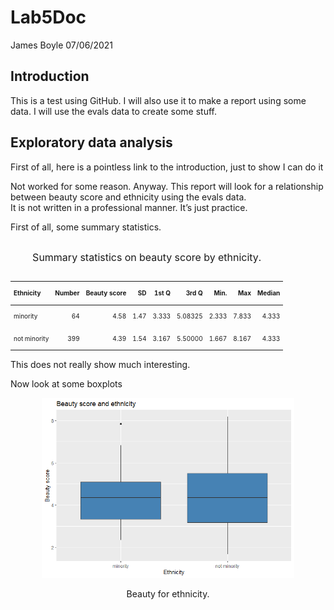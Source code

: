 Lab5Doc
================
James Boyle
07/06/2021

## Introduction

This is a test using GitHub. I will also use it to make a report using
some data. I will use the evals data to create some stuff.

## Exploratory data analysis

First of all, here is a pointless link to the introduction, just to show
I can do it 

Not worked for some reason. Anyway. This report will look for a
relationship between beauty score and ethnicity using the evals data.  
It is not written in a professional manner. It’s just practice.

First of all, some summary statistics.

<table class="table" style="font-size: 10px; margin-left: auto; margin-right: auto;">

<caption style="font-size: initial !important;">

Summary statistics on beauty score by ethnicity.

</caption>

<thead>

<tr>

<th style="text-align:left;">

Ethnicity

</th>

<th style="text-align:right;">

Number

</th>

<th style="text-align:right;">

Beauty score

</th>

<th style="text-align:right;">

SD

</th>

<th style="text-align:right;">

1st Q

</th>

<th style="text-align:right;">

3rd Q

</th>

<th style="text-align:right;">

Min.

</th>

<th style="text-align:right;">

Max

</th>

<th style="text-align:right;">

Median

</th>

</tr>

</thead>

<tbody>

<tr>

<td style="text-align:left;">

minority

</td>

<td style="text-align:right;">

64

</td>

<td style="text-align:right;">

4.58

</td>

<td style="text-align:right;">

1.47

</td>

<td style="text-align:right;">

3.333

</td>

<td style="text-align:right;">

5.08325

</td>

<td style="text-align:right;">

2.333

</td>

<td style="text-align:right;">

7.833

</td>

<td style="text-align:right;">

4.333

</td>

</tr>

<tr>

<td style="text-align:left;">

not minority

</td>

<td style="text-align:right;">

399

</td>

<td style="text-align:right;">

4.39

</td>

<td style="text-align:right;">

1.54

</td>

<td style="text-align:right;">

3.167

</td>

<td style="text-align:right;">

5.50000

</td>

<td style="text-align:right;">

1.667

</td>

<td style="text-align:right;">

8.167

</td>

<td style="text-align:right;">

4.333

</td>

</tr>

</tbody>

</table>

This does not really show much interesting.

Now look at some boxplots

<div class="figure" style="text-align: center">

<img src="Lab-5-Hello-World_files/figure-gfm/unnamed-chunk-3-1.png" alt="\label{fig:scat} Beauty for ethnicity." width="80%" />

<p class="caption">

Beauty for ethnicity.

</p>

</div>
